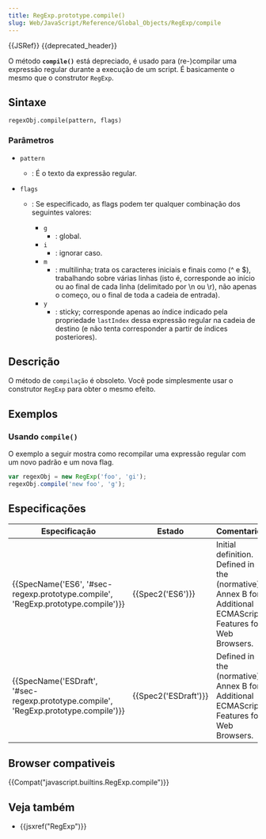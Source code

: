 ```yaml
---
title: RegExp.prototype.compile()
slug: Web/JavaScript/Reference/Global_Objects/RegExp/compile
---
```


{{JSRef}} {{deprecated_header}}

O método **`compile()`** está depreciado, é usado para (re-)compilar uma expressão regular durante a execução de um script. É basicamente o mesmo que o construtor `RegExp`.

## Sintaxe

```
regexObj.compile(pattern, flags)
```

### Parâmetros

- `pattern`
  - : É o texto da expressão regular.
- `flags`

  - : Se especificado, as flags podem ter qualquer combinação dos seguintes valores:

    - `g`
      - : global.
    - `i`
      - : ignorar caso.
    - `m`
      - : multilinha; trata os caracteres iniciais e finais como (^ e $), trabalhando sobre várias linhas (isto é, corresponde ao início ou ao final de cada linha (delimitado por \n ou \r), não apenas o começo, ou o final de toda a cadeia de entrada).
    - `y`
      - : sticky; corresponde apenas ao índice indicado pela propriedade `lastIndex` dessa expressão regular na cadeia de destino (e não tenta corresponder a partir de índices posteriores).

## Descrição

O método de `compilação` é obsoleto. Você pode simplesmente usar o construtor `RegExp` para obter o mesmo efeito.

## Exemplos

### Usando `compile()`

O exemplo a seguir mostra como recompilar uma expressão regular com um novo padrão e um nova flag.

```js
var regexObj = new RegExp('foo', 'gi');
regexObj.compile('new foo', 'g');
```

## Especificações

| Especificação                                                                                                    | Estado                       | Comentario                                                                                                  |
| ---------------------------------------------------------------------------------------------------------------- | ---------------------------- | ----------------------------------------------------------------------------------------------------------- |
| {{SpecName('ES6', '#sec-regexp.prototype.compile', 'RegExp.prototype.compile')}}     | {{Spec2('ES6')}}         | Initial definition. Defined in the (normative) Annex B for Additional ECMAScript Features for Web Browsers. |
| {{SpecName('ESDraft', '#sec-regexp.prototype.compile', 'RegExp.prototype.compile')}} | {{Spec2('ESDraft')}} | Defined in the (normative) Annex B for Additional ECMAScript Features for Web Browsers.                     |

## Browser compativeis

{{Compat("javascript.builtins.RegExp.compile")}}

## Veja também

- {{jsxref("RegExp")}}
